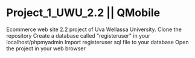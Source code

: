# Project_1_UWU_2.2 || QMobile
Ecommerce web site 2.2 project of Uva Wellassa University.
Clone the repository
Create a database called "registeruser" in your localhost/phpmyadmin
Import registeruser sql file to your database
Open the project in your web browser
